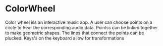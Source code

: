 # ColorWheel
Color wheel iss an interactive music app. A user can choose points on a circle to hear the corresponding audio data.  Pointss can be linked together to make geometric shapes. The lines that connect the points can be plucked. Keys's on the keyboard allow for transformations
